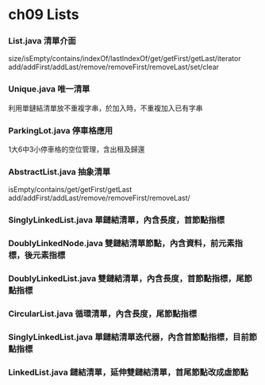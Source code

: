 # ch09 Lists
### List.java 清單介面
  size/isEmpty/contains/indexOf/lastIndexOf/get/getFirst/getLast/iterator
  add/addFirst/addLast/remove/removeFirst/removeLast/set/clear
### Unique.java 唯一清單
  利用單鏈結清單放不重複字串，於加入時，不重複加入已有字串
### ParkingLot.java  停車格應用
  1大6中3小停車格的空位管理，含出租及歸還
### AbstractList.java 抽象清單
  isEmpty/contains/get/getFirst/getLast
  add/addFirst/addLast/remove/removeFirst/removeLast/
### SinglyLinkedList.java 單鏈結清單，內含長度，首節點指標
### DoublyLinkedNode.java 雙鏈結清單節點，內含資料，前元素指標，後元素指標
### DoublyLinkedList.java 雙鏈結清單，內含長度，首節點指標，尾節點指標
### CircularList.java 循環清單，內含長度，尾節點指標
### SinglyLinkedList.java 單鏈結清單迭代器，內含首節點指標，目前節點指標
### LinkedList.java 鏈結清單，延伸雙鏈結清單，首尾節點改成虛節點

